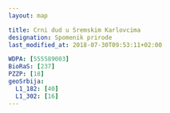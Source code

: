 ```yaml
---
layout: map

title: Crni dud u Sremskim Karlovcima
designation: Spomenik prirode
last_modified_at: 2018-07-30T09:53:11+02:00

WDPA: [555589003]
BioRaS: [237]
PZZP: [18]
geoSrbija:
  L1_182: [40]
  L1_302: [16]
---
```

